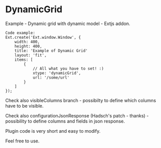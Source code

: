 DynamicGrid
===========

Example - Dynamic grid with dynamic model - Extjs addon.

```
Code example:
Ext.create('Ext.window.Window', {
    width: 400,
    height: 400,
    title: 'Example of Dynamic Grid'
    layout: 'fit',
    items: [
        {
            // All what you have to set! :)
            xtype: 'dynamicGrid',
            url: '/some/url'
        }
    ]
});
```

Check also visibleColumns branch - possibilty to define which columns have to be visible.

Check also configurationJsonResponse (Hadsch's patch - thanks) - possibility to define columns and fields in json response. 

Plugin code is very short and easy to modify.

Feel free to use.
